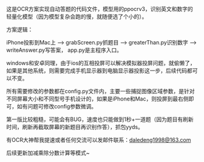 这是OCR方案实现自动答题的代码文件，模型用的ppocrv3，识别英文和数字的轻量化模型（因为模型复杂会跑的慢，就随便选了个小的）。

方案逻辑：

iPhone投影到Mac上 --> grabScreen.py抓题目 --> greaterThan.py识别数字 --> writeAnswer.py写答案， app.py是主程序入口。

windows和安卓同理，由于ios的互相投屏可以解决模拟器投屏问题，就偷懒了，如果是其他系统，则需要完成手机显示器到电脑显示器投影这一步，后续代码都可以不变。

所有需要修改的参数都在config.py文件内，主要一些捕捉图像区域参数，是针对不同屏幕大小和不同型号手机设计的，如果是iPhone和Mac，则投屏到最右侧即可，如有问题可修改config参数微调。

第一版比较粗糙，可能会有BUG，速度也只能做到1秒+一道题（因为题目有刷新时间，刷新再截取屏幕的新题目再识别作答），抓包yyds。

有OCR大神帮我提速或者任何交流可以发邮件联系：daledeng1998@163.com

后续更新加减乘除分数计算等模式~
